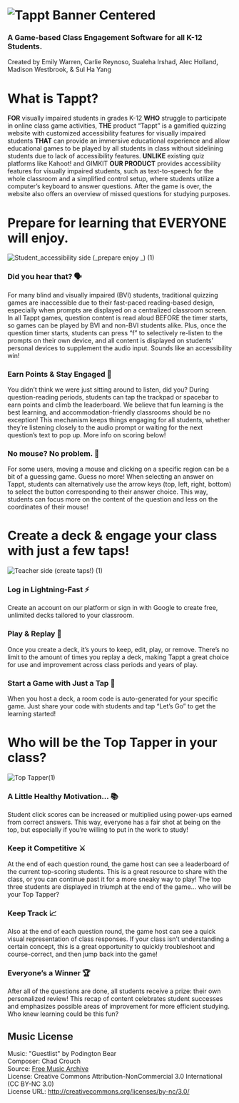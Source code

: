 
# ![Tappt Banner Centered](https://github.com/user-attachments/assets/59a238db-8608-4e1f-ae9a-5f393bbdc329) #



### A Game-based Class Engagement Software for all K-12 Students. ###

Created by Emily Warren, Carlie Reynoso, Sualeha Irshad, Alec Holland, Madison Westbrook, & Sul Ha Yang


# What is Tappt? #
**FOR** visually impaired students in grades K-12 **WHO** struggle to participate in online class game activities, **THE** product “Tappt” is a gamified quizzing website with customized accessibility features for visually impaired students **THAT** can provide an immersive educational experience and allow educational games to be played by all students in class without sidelining students due to lack of accessibility features. **UNLIKE** existing quiz platforms like Kahoot! and GIMKIT **OUR PRODUCT** provides accessibility features for visually impaired students, such as text-to-speech for the whole classroom and a simplified control setup, where students utilize a computer’s keyboard to answer questions. After the game is over, the website also offers an overview of missed questions for studying purposes.

# Prepare for learning that EVERYONE will enjoy. #
![Student_accessibility side (_prepare  enjoy _) (1)](https://github.com/user-attachments/assets/0db4f69e-44a0-4131-b4a9-7e2cd550778a)

### Did you hear that? 🗣️ ### 
For many blind and visually impaired (BVI) students, traditional quizzing games are inaccessible due to their fast-paced reading-based design, especially when prompts are displayed on a centralized classroom screen. In all Tappt games, question content is read aloud BEFORE the timer starts, so games can be played by BVI and non-BVI students alike. Plus, once the question timer starts, students can press “f” to selectively re-listen to the prompts on their own device, and all content is displayed on students’ personal devices to supplement the audio input. Sounds like an accessibility win!

### Earn Points & Stay Engaged 🎯 ### 
You didn’t think we were just sitting around to listen, did you? During question-reading periods, students can tap the trackpad or spacebar to earn points and climb the leaderboard. We believe that fun learning is the best learning, and accommodation-friendly classrooms should be no exception! This mechanism keeps things engaging for all students, whether they’re listening closely to the audio prompt or waiting for the next question’s text to pop up. More info on scoring below!

### No mouse? No problem. 💯 ### 
For some users, moving a mouse and clicking on a specific region can be a bit of a guessing game. Guess no more! When selecting an answer on Tappt, students can alternatively use the arrow keys (top, left, right, bottom) to select the button corresponding to their answer choice. This way, students can focus more on the content of the question and less on the coordinates of their mouse! 

# Create a deck & engage your class with just a few taps! #
![Teacher side (_create  taps!_) (1)](https://github.com/user-attachments/assets/d19a17ae-4055-4a23-b7c6-276d87229aa9)

### Log in Lightning-Fast ⚡ ###
Create an account on our platform or sign in with Google to create free, unlimited decks tailored to your classroom.

### Play & Replay 🔄 ### 
Once you create a deck, it’s yours to keep, edit, play, or remove. There’s no limit to the amount of times you replay a deck, making Tappt a great choice for use and improvement across class periods and years of play.

### Start a Game with Just a Tap 🔸 ### 
When you host a deck, a room code is auto-generated for your specific game. Just share your code with students and tap “Let’s Go” to get the learning started!


# Who will be the Top Tapper in your class? #
![Top Tapper(1)](https://github.com/user-attachments/assets/7e69d0d6-6aeb-4e68-b219-18a67eff0768)

###  A Little Healthy Motivation… 📚 ### 
Student click scores can be increased or multiplied using power-ups earned from correct answers. This way, everyone has a fair shot at being on the top, but especially if you’re willing to put in the work to study!

### Keep it Competitive ⚔️ ### 
At the end of each question round, the game host can see a leaderboard of the current top-scoring students. This is a great resource to share with the class, or you can continue past it for a more sneaky way to play! The top three students are displayed in triumph at the end of the game… who will be your Top Tapper?

### Keep Track 📈 ### 
Also at the end of each question round, the game host can see a quick visual representation of class responses. If your class isn’t understanding a certain concept, this is a great opportunity to quickly troubleshoot and course-correct, and then jump back into the game!

### Everyone’s a Winner 🏆 ### 
After all of the questions are done, all students receive a prize: their own personalized review! This recap of content celebrates student successes and emphasizes possible areas of improvement for more efficient studying. Who knew learning could be this fun?


## Music License ## 
Music: "Guestlist" by Podington Bear  
Composer: Chad Crouch  
Source: [Free Music Archive](https://freemusicarchive.org/music/Podington_Bear/Upbeat/Guestlist)  
License: Creative Commons Attribution-NonCommercial 3.0 International (CC BY-NC 3.0)  
License URL: http://creativecommons.org/licenses/by-nc/3.0/